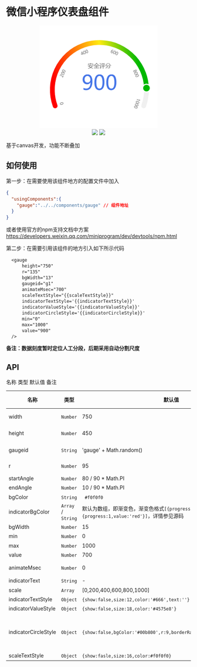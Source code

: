 # 微信小程序仪表盘组件

<div align="center">
  <img src="./wx-gauge.png" />
</div>
<div  align="center">
  <img src="https://img.shields.io/npm/v/wx-gauge.svg" />  <img src="https://img.shields.io/npm/dt/wx-gauge.svg" />
</div>




基于canvas开发，功能不断叠加

## 如何使用

第一步：在需要使用该组件地方的配置文件中加入

```json
{
  "usingComponents":{
    "gauge":"../../components/gauge" // 组件地址
  }
}
```

或者使用官方的npm支持文档中方案 https://developers.weixin.qq.com/miniprogram/dev/devtools/npm.html

第二步：在需要引用该组件的地方引入如下所示代码

``` react
  <gauge 
      height="750" 
      r="135" 
      bgWidth="13"
      gaugeid="g1"
      animateMsec="700" 
      scaleTextStyle="{{scaleTextStyle}}" 
      indicatorTextStyle='{{indicatorTextStyle}}'
      indicatorValueStyle='{{indicatorValueStyle}}'
      indicatorCircleStyle='{{indicatorCircleStyle}}'
      min="0"
      max="1000"
      value="900"
  />
```



**备注：数据刻度暂时定位人工分段，后期采用自动分割尺度**

## API

名称 类型 默认值  备注

| 名称                 | 类型                 | 默认值                                                       | 备注                                                         | 必填 |
| -------------------- | -------------------- | ------------------------------------------------------------ | ------------------------------------------------------------ | ---- |
| width                | `Number`             | 750                                                          | 表盘容器宽度，单位为`rpx`                                    | 否   |
| height               | `Number`             | 450                                                          | 表盘容器高度单位为`rpx`                                      | 否   |
| gaugeid              | `String `            | 'gauge' + Math.random()                                      | 表盘容器组件id，即`canvas`id                                 | 否   |
| r                    | ` Number `           | 95                                                           | 表盘半径，单位为`px`                                         | 否   |
| startAngle           | `Number`             | 80 / 90 * Math.PI                                            | 表盘开角，角度制                                             | 否   |
| endAngle             | `Number`             | 10 / 90 * Math.PI                                            | 表盘闭角，角度制                                             | 否   |
| bgColor              | `String`             | ` #f0f0f0`                                                   | 表盘底色                                                     | 否   |
| indicatorBgColor     | ` Array ` / `String` | 默认为数组，即渐变色，渐变色格式`[{progress:0,value:'#fff'},{progress:1,value:'red'}]`，详情参见源码 | 指示器颜色                                                   | 否   |
| bgWidth              | `Number`             | 15                                                           | 表盘宽度                                                     | 否   |
| min                  | `Number`             | 0                                                            | 最小值                                                       | 否   |
| max                  | `Number`             | 1000                                                         | 最大值                                                       | 否   |
| value                | `Number`             | 700                                                          | 指示器值                                                     | 否   |
| animateMsec          | `Number`             | 0                                                            | 动画时长（毫秒），0表示无动画                                | 否   |
| indicatorText        | `String`             | -                                                            | 指示器文本                                                   | 否   |
| scale                | `Array`              | [0,200,400,600,800,1000]                                     | 指示器标尺刻度                                               | 否   |
| indicatorTextStyle   | `Object`             | `{show:false,size:12,color:'#666',text:''}`                  | 指示器文本样式                                               | 否   |
| indicatorValueStyle  | `Object`             | `{show:false,size:18,color:'#4575e8'}`                       | 指示器值样式                                                 | 否   |
| indicatorCircleStyle | `Object`             | `{show:false,bgColor:'#00b800',r:9,borderRadius:3,borderColor:'#fff'}` | `borderColor`可以为数组，当为数组时采用径向渐变，数组格式同`indicatorBgColor` | 否   |
| scaleTextStyle       | `Object`             | `{show:fasle,size:16,color:#f0f0f0}`                         | 指示器标尺样式                                               | 否   |

